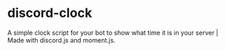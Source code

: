 # discord-clock
A simple clock script for your bot to show what time it is in your server | Made with discord.js and moment.js.
